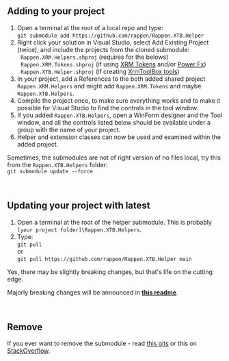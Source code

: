 ## Adding to your project

1. Open a terminal at the root of a local repo and type:<br/>`git submodule add https://github.com/rappen/Rappen.XTB.Helper`
1. Right click your solution in Visual Studio, select Add Existing Project (twice), and include the projects from the cloned submodule:<br/>&nbsp;  `Rappen.XRM.Helpers.shproj` (requires for the belows)<br/>&nbsp;  `Rappen.XRM.Tokens.shproj` (if using [XRM Tokens](XRM-Tokens) and/or [Power Fx](https://jonasr.app/xrm-tokens/#powerfx))<br/>&nbsp;  `Rappen.XTB.Helper.shproj` (if creating [XrmToolBox tools](https://www.xrmtoolbox.com/documentation/#a8e2a817-d2b8-e711-813e-e0071b6502a1))
1. In your project, add a References to the both added shared project `Rappen.XRM.Helpers` and might add `Rappen.XRM.Tokens` and maybe `Rappen.XTB.Helpers`.
1. Compile the project once, to make sure everything works and to make it possible for Visual Studio to find the controls in the tool window.
1. If you added `Rappen.XTB.Helpers`, open a WinForm designer and the Tool window, and all the controls listed below should be available under a group with the name of your project.
1. Helper and extension classes can now be used and examined within the added project.

Sometimes, the submodules are not of right version of no files local, try this from the `Rappen.XTB.Helpers` folder:<br/>`git submodule update --force`

&nbsp;
## Updating your project with latest
1. Open a terminal at the root of the helper submodule. This is probably<br/>`[your project folder]\Rappen.XTB.Helpers`.
2. Type:<br/>`git pull`<br/>or<br/>`git pull https://github.com/rappen/Rappen.XTB.Helper main`

Yes, there may be slightly breaking changes, but that's life on the cutting edge.

Majorly breaking changes will be announced in [**this readme**](Major-Changes).

&nbsp;
## Remove
If you ever want to remove the submodule - read [this gits](https://gist.github.com/myusuf3/7f645819ded92bda6677) or this on [StackOverflow](https://stackoverflow.com/questions/1260748/how-do-i-remove-a-submodule/36593218#36593218).